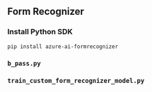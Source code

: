 ## Form Recognizer


### Install Python SDK
`pip install azure-ai-formrecognizer`

### `b_pass.py`

### `train_custom_form_recognizer_model.py`


